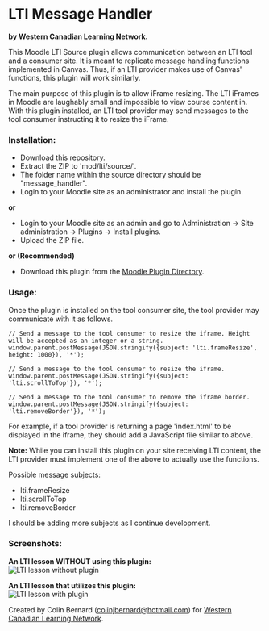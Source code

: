 # LTI Message Handler
**by Western Canadian Learning Network.**  

This Moodle LTI Source plugin allows communication between an LTI tool and a consumer site. It is meant to replicate message handling functions implemented in Canvas. Thus, if an LTI provider makes use of Canvas' functions, this plugin will work similarly.   

The main purpose of this plugin is to allow iFrame resizing. The LTI iFrames in Moodle are laughably small and impossible to view course content in. With this plugin installed, an LTI tool provider may send messages to the tool consumer instructing it to resize the iFrame.  

### Installation:  
- Download this repository.  
- Extract the ZIP to 'mod/lti/source/'.  
- The folder name within the source directory should be "message_handler".  
- Login to your Moodle site as an administrator and install the plugin.

**or**  

- Login to your Moodle site as an admin and go to Administration -> Site administration -> Plugins -> Install plugins.  
- Upload the ZIP file.  

**or (Recommended)**  

- Download this plugin from the [Moodle Plugin Directory](https://moodle.org/plugins/ltisource_message_handler).  

### Usage:  
Once the plugin is installed on the tool consumer site, the tool provider may communicate with it as follows.  
```
// Send a message to the tool consumer to resize the iframe. Height will be accepted as an integer or a string.
window.parent.postMessage(JSON.stringify({subject: 'lti.frameResize', height: 1000}), '*');

// Send a message to the tool consumer to resize the iframe.
window.parent.postMessage(JSON.stringify({subject: 'lti.scrollToTop'}), '*');

// Send a message to the tool consumer to remove the iframe border.
window.parent.postMessage(JSON.stringify({subject: 'lti.removeBorder'}), '*');
```
For example, if a tool provider is returning a page 'index.html' to be displayed in the iframe, they should add a JavaScript file similar to above.  

**Note:** While you can install this plugin on your site receiving LTI content, the LTI provider must implement one of the above to actually use the functions.

Possible message subjects:  
- lti.frameResize  
- lti.scrollToTop  
- lti.removeBorder

I should be adding more subjects as I continue development.  

### Screenshots:
**An LTI lesson WITHOUT using this plugin:**  
![LTI lesson without plugin](https://moodle.org/pluginfile.php/50/local_plugins/plugin_screenshots/2242/Screenshot_2.png)

**An LTI lesson that utilizes this plugin:**  
![LTI lesson with plugin](https://moodle.org/pluginfile.php/50/local_plugins/plugin_screenshots/2242/Screenshot_1.png)


Created by Colin Bernard (colinjbernard@hotmail.com) for [Western Canadian Learning Network](https://wcln.ca).  
